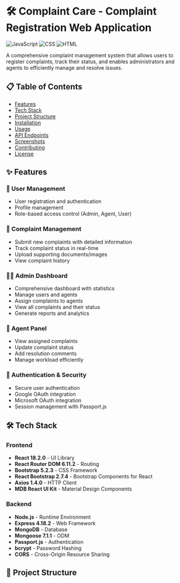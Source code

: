 # 🛠️ Complaint Care - Complaint Registration Web Application

![JavaScript](https://img.shields.io/badge/JavaScript-87%25-yellow?style=flat-square&logo=javascript)
![CSS](https://img.shields.io/badge/CSS-12.7%25-blue?style=flat-square&logo=css3)
![HTML](https://img.shields.io/badge/HTML-0.3%25-orange?style=flat-square&logo=html5)

A comprehensive complaint management system that allows users to register complaints, track their status, and enables administrators and agents to efficiently manage and resolve issues.

## 📋 Table of Contents

- [Features](#features)
- [Tech Stack](#tech-stack)
- [Project Structure](#project-structure)
- [Installation](#installation)
- [Usage](#usage)
- [API Endpoints](#api-endpoints)
- [Screenshots](#screenshots)
- [Contributing](#contributing)
- [License](#license)

## ✨ Features

### 👥 User Management
- User registration and authentication
- Profile management
- Role-based access control (Admin, Agent, User)

### 📝 Complaint Management
- Submit new complaints with detailed information
- Track complaint status in real-time
- Upload supporting documents/images
- View complaint history

### 👨‍💼 Admin Dashboard
- Comprehensive dashboard with statistics
- Manage users and agents
- Assign complaints to agents
- View all complaints and their status
- Generate reports and analytics

### 🔧 Agent Panel
- View assigned complaints
- Update complaint status
- Add resolution comments
- Manage workload efficiently

### 🔐 Authentication & Security
- Secure user authentication
- Google OAuth integration
- Microsoft OAuth integration
- Session management with Passport.js

## 🛠️ Tech Stack

### Frontend
- **React 18.2.0** - UI Library
- **React Router DOM 6.11.2** - Routing
- **Bootstrap 5.2.3** - CSS Framework
- **React Bootstrap 2.7.4** - Bootstrap Components for React
- **Axios 1.4.0** - HTTP Client
- **MDB React UI Kit** - Material Design Components

### Backend
- **Node.js** - Runtime Environment
- **Express 4.18.2** - Web Framework
- **MongoDB** - Database
- **Mongoose 7.1.1** - ODM
- **Passport.js** - Authentication
- **bcrypt** - Password Hashing
- **CORS** - Cross-Origin Resource Sharing

## 📁 Project Structure
